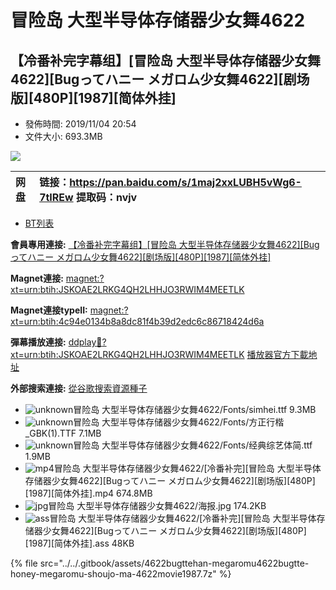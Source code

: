 # 冒险岛 大型半导体存储器少女舞4622

## 【冷番补完字幕组】\[冒险岛 大型半导体存储器少女舞4622\]\[Bugってハニー メガロム少女舞4622\]\[剧场版\]\[480P\]\[1987\]\[简体外挂\]

* 發佈時間: 2019/11/04 20:54
* 文件大小: 693.3MB



![](https://s2.ax1x.com/2019/11/04/KzPurT.jpg)



| 网盘 |  链接：https://pan.baidu.com/s/1maj2xxLUBH5vWg6-7tIREw  提取码：nvjv |
| :--- | :--- |




* [BT列表](https://dmhy.anoneko.com/topics/view/528201_4622_Bug_4622_480P_1987.html#tabs-1)

**會員專用連接:** [ 【冷番补完字幕组】\[冒险岛 大型半导体存储器少女舞4622\]\[Bugってハニー メガロム少女舞4622\]\[剧场版\]\[480P\]\[1987\]\[简体外挂\]](https://dl.dmhy.org/2019/11/04/4c94e0134b8a8dc81f4b39d2edc6c86718424d6a.torrent)

**Magnet連接:** [magnet:?xt=urn:btih:JSKOAE2LRKG4QH2LHHJO3RWIM4MEETLK](magnet:?xt=urn:btih:JSKOAE2LRKG4QH2LHHJO3RWIM4MEETLK&dn=&tr=http%3A%2F%2F104.238.198.186%3A8000%2Fannounce&tr=udp%3A%2F%2F104.238.198.186%3A8000%2Fannounce&tr=http%3A%2F%2Ftracker.openbittorrent.com%3A80%2Fannounce&tr=udp%3A%2F%2Ftracker3.itzmx.com%3A6961%2Fannounce&tr=http%3A%2F%2Ftracker4.itzmx.com%3A2710%2Fannounce&tr=http%3A%2F%2Ftracker.publicbt.com%3A80%2Fannounce&tr=http%3A%2F%2Ftracker.prq.to%2Fannounce&tr=http%3A%2F%2Fopen.acgtracker.com%3A1096%2Fannounce&tr=https%3A%2F%2Ft-115.rhcloud.com%2Fonly_for_ylbud&tr=http%3A%2F%2Ftracker1.itzmx.com%3A8080%2Fannounce&tr=http%3A%2F%2Ftracker2.itzmx.com%3A6961%2Fannounce&tr=udp%3A%2F%2Ftracker1.itzmx.com%3A8080%2Fannounce&tr=udp%3A%2F%2Ftracker2.itzmx.com%3A6961%2Fannounce&tr=udp%3A%2F%2Ftracker3.itzmx.com%3A6961%2Fannounce&tr=udp%3A%2F%2Ftracker4.itzmx.com%3A2710%2Fannounce&tr=http%3A%2F%2F121.14.98.151%3A9090%2Fannounce)

**Magnet連接typeII:** [magnet:?xt=urn:btih:4c94e0134b8a8dc81f4b39d2edc6c86718424d6a](magnet:?xt=urn:btih:4c94e0134b8a8dc81f4b39d2edc6c86718424d6a)

**彈幕播放連接:** [ddplay:magnet:?xt=urn:btih:JSKOAE2LRKG4QH2LHHJO3RWIM4MEETLK](ddplay:magnet:?xt=urn:btih:JSKOAE2LRKG4QH2LHHJO3RWIM4MEETLK&dn=&tr=http%3A%2F%2F104.238.198.186%3A8000%2Fannounce&tr=udp%3A%2F%2F104.238.198.186%3A8000%2Fannounce&tr=http%3A%2F%2Ftracker.openbittorrent.com%3A80%2Fannounce&tr=udp%3A%2F%2Ftracker3.itzmx.com%3A6961%2Fannounce&tr=http%3A%2F%2Ftracker4.itzmx.com%3A2710%2Fannounce&tr=http%3A%2F%2Ftracker.publicbt.com%3A80%2Fannounce&tr=http%3A%2F%2Ftracker.prq.to%2Fannounce&tr=http%3A%2F%2Fopen.acgtracker.com%3A1096%2Fannounce&tr=https%3A%2F%2Ft-115.rhcloud.com%2Fonly_for_ylbud&tr=http%3A%2F%2Ftracker1.itzmx.com%3A8080%2Fannounce&tr=http%3A%2F%2Ftracker2.itzmx.com%3A6961%2Fannounce&tr=udp%3A%2F%2Ftracker1.itzmx.com%3A8080%2Fannounce&tr=udp%3A%2F%2Ftracker2.itzmx.com%3A6961%2Fannounce&tr=udp%3A%2F%2Ftracker3.itzmx.com%3A6961%2Fannounce&tr=udp%3A%2F%2Ftracker4.itzmx.com%3A2710%2Fannounce&tr=http%3A%2F%2F121.14.98.151%3A9090%2Fannounce) [播放器官方下載地址](http://www.dandanplay.com/?from=dmhy)

**外部搜索連接:** [從谷歌搜索資源種子](https://www.google.com/search?oe=utf-8&q=4c94e0134b8a8dc81f4b39d2edc6c86718424d6a)



* ![unknown](https://dmhy.anoneko.com/images/icon/unknown.gif)冒险岛 大型半导体存储器少女舞4622/Fonts/simhei.ttf 9.3MB
* ![unknown](https://dmhy.anoneko.com/images/icon/unknown.gif)冒险岛 大型半导体存储器少女舞4622/Fonts/方正行楷\_GBK\(1\).TTF 7.1MB
* ![unknown](https://dmhy.anoneko.com/images/icon/unknown.gif)冒险岛 大型半导体存储器少女舞4622/Fonts/经典综艺体简.ttf 1.9MB
* ![mp4](https://dmhy.anoneko.com/images/icon/mp4.gif)冒险岛 大型半导体存储器少女舞4622/\[冷番补完\]\[冒险岛 大型半导体存储器少女舞4622\]\[Bugってハニー メガロム少女舞4622\]\[剧场版\]\[480P\]\[1987\]\[简体外挂\].mp4 674.8MB
* ![jpg](https://dmhy.anoneko.com/images/icon/jpg.gif)冒险岛 大型半导体存储器少女舞4622/海报.jpg 174.2KB
* ![ass](https://dmhy.anoneko.com/images/icon/ass.gif)冒险岛 大型半导体存储器少女舞4622/\[冷番补完\]\[冒险岛 大型半导体存储器少女舞4622\]\[Bugってハニー メガロム少女舞4622\]\[剧场版\]\[480P\]\[1987\]\[简体外挂\].ass 48KB

{% file src="../../.gitbook/assets/4622bugttehan-megaromu4622bugtte-honey-megaromu-shoujo-ma-4622movie1987.7z" %}

